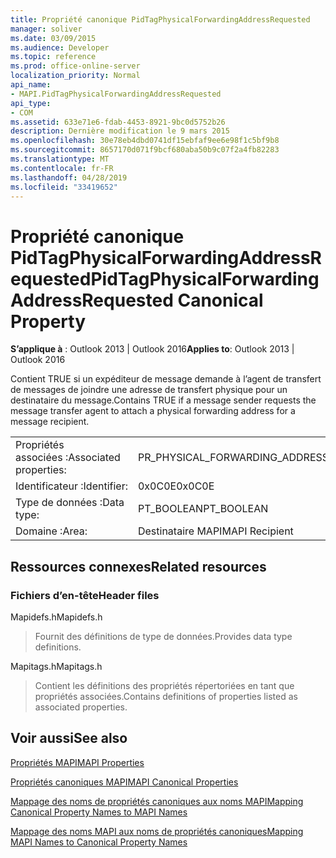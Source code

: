 ```yaml
---
title: Propriété canonique PidTagPhysicalForwardingAddressRequested
manager: soliver
ms.date: 03/09/2015
ms.audience: Developer
ms.topic: reference
ms.prod: office-online-server
localization_priority: Normal
api_name:
- MAPI.PidTagPhysicalForwardingAddressRequested
api_type:
- COM
ms.assetid: 633e71e6-fdab-4453-8921-9bc0d5752b26
description: Dernière modification le 9 mars 2015
ms.openlocfilehash: 30e78eb4dbd0741df15ebfaf9ee6e98f1c5bf9b8
ms.sourcegitcommit: 8657170d071f9bcf680aba50b9c07f2a4fb82283
ms.translationtype: MT
ms.contentlocale: fr-FR
ms.lasthandoff: 04/28/2019
ms.locfileid: "33419652"
---
```

# <a name="pidtagphysicalforwardingaddressrequested-canonical-property"></a><span data-ttu-id="595f4-103">Propriété canonique PidTagPhysicalForwardingAddressRequested</span><span class="sxs-lookup"><span data-stu-id="595f4-103">PidTagPhysicalForwardingAddressRequested Canonical Property</span></span>

  
  
<span data-ttu-id="595f4-104">**S’applique à** : Outlook 2013 | Outlook 2016</span><span class="sxs-lookup"><span data-stu-id="595f4-104">**Applies to**: Outlook 2013 | Outlook 2016</span></span> 
  
<span data-ttu-id="595f4-105">Contient TRUE si un expéditeur de message demande à l’agent de transfert de messages de joindre une adresse de transfert physique pour un destinataire du message.</span><span class="sxs-lookup"><span data-stu-id="595f4-105">Contains TRUE if a message sender requests the message transfer agent to attach a physical forwarding address for a message recipient.</span></span>
  
|||
|:-----|:-----|
|<span data-ttu-id="595f4-106">Propriétés associées :</span><span class="sxs-lookup"><span data-stu-id="595f4-106">Associated properties:</span></span>  <br/> |<span data-ttu-id="595f4-107">PR_PHYSICAL_FORWARDING_ADDRESS_REQUESTED</span><span class="sxs-lookup"><span data-stu-id="595f4-107">PR_PHYSICAL_FORWARDING_ADDRESS_REQUESTED</span></span>  <br/> |
|<span data-ttu-id="595f4-108">Identificateur :</span><span class="sxs-lookup"><span data-stu-id="595f4-108">Identifier:</span></span>  <br/> |<span data-ttu-id="595f4-109">0x0C0E</span><span class="sxs-lookup"><span data-stu-id="595f4-109">0x0C0E</span></span>  <br/> |
|<span data-ttu-id="595f4-110">Type de données :</span><span class="sxs-lookup"><span data-stu-id="595f4-110">Data type:</span></span>  <br/> |<span data-ttu-id="595f4-111">PT_BOOLEAN</span><span class="sxs-lookup"><span data-stu-id="595f4-111">PT_BOOLEAN</span></span>  <br/> |
|<span data-ttu-id="595f4-112">Domaine :</span><span class="sxs-lookup"><span data-stu-id="595f4-112">Area:</span></span>  <br/> |<span data-ttu-id="595f4-113">Destinataire MAPI</span><span class="sxs-lookup"><span data-stu-id="595f4-113">MAPI Recipient</span></span>  <br/> |
   
## <a name="related-resources"></a><span data-ttu-id="595f4-114">Ressources connexes</span><span class="sxs-lookup"><span data-stu-id="595f4-114">Related resources</span></span>

### <a name="header-files"></a><span data-ttu-id="595f4-115">Fichiers d’en-tête</span><span class="sxs-lookup"><span data-stu-id="595f4-115">Header files</span></span>

<span data-ttu-id="595f4-116">Mapidefs.h</span><span class="sxs-lookup"><span data-stu-id="595f4-116">Mapidefs.h</span></span>
  
> <span data-ttu-id="595f4-117">Fournit des définitions de type de données.</span><span class="sxs-lookup"><span data-stu-id="595f4-117">Provides data type definitions.</span></span>
    
<span data-ttu-id="595f4-118">Mapitags.h</span><span class="sxs-lookup"><span data-stu-id="595f4-118">Mapitags.h</span></span>
  
> <span data-ttu-id="595f4-119">Contient les définitions des propriétés répertoriées en tant que propriétés associées.</span><span class="sxs-lookup"><span data-stu-id="595f4-119">Contains definitions of properties listed as associated properties.</span></span>
    
## <a name="see-also"></a><span data-ttu-id="595f4-120">Voir aussi</span><span class="sxs-lookup"><span data-stu-id="595f4-120">See also</span></span>



[<span data-ttu-id="595f4-121">Propriétés MAPI</span><span class="sxs-lookup"><span data-stu-id="595f4-121">MAPI Properties</span></span>](mapi-properties.md)
  
[<span data-ttu-id="595f4-122">Propriétés canoniques MAPI</span><span class="sxs-lookup"><span data-stu-id="595f4-122">MAPI Canonical Properties</span></span>](mapi-canonical-properties.md)
  
[<span data-ttu-id="595f4-123">Mappage des noms de propriétés canoniques aux noms MAPI</span><span class="sxs-lookup"><span data-stu-id="595f4-123">Mapping Canonical Property Names to MAPI Names</span></span>](mapping-canonical-property-names-to-mapi-names.md)
  
[<span data-ttu-id="595f4-124">Mappage des noms MAPI aux noms de propriétés canoniques</span><span class="sxs-lookup"><span data-stu-id="595f4-124">Mapping MAPI Names to Canonical Property Names</span></span>](mapping-mapi-names-to-canonical-property-names.md)

